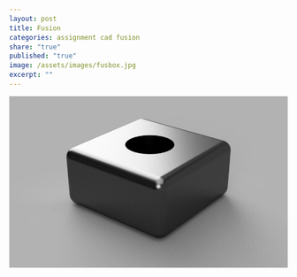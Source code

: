 ```yaml
---
layout: post
title: Fusion
categories: assignment cad fusion
share: "true"
published: "true"
image: /assets/images/fusbox.jpg
excerpt: ""
---
```


![box](/assets/images/fusbox.jpg)

